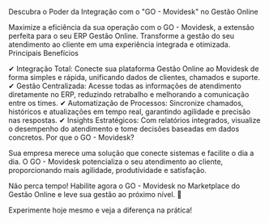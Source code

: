 Descubra o Poder da Integração com o "GO - Movidesk" no Gestão Online

Maximize a eficiência da sua operação com o GO - Movidesk, a extensão perfeita para o seu ERP Gestão Online. Transforme a gestão do seu atendimento ao cliente em uma experiência integrada e otimizada.
Principais Benefícios

✔ Integração Total: Conecte sua plataforma Gestão Online ao Movidesk de forma simples e rápida, unificando dados de clientes, chamados e suporte.
✔ Gestão Centralizada: Acesse todas as informações de atendimento diretamente no ERP, reduzindo retrabalho e melhorando a comunicação entre os times.
✔ Automatização de Processos: Sincronize chamados, históricos e atualizações em tempo real, garantindo agilidade e precisão nas respostas.
✔ Insights Estratégicos: Com relatórios integrados, visualize o desempenho do atendimento e tome decisões baseadas em dados concretos.
Por que o GO - Movidesk?

Sua empresa merece uma solução que conecte sistemas e facilite o dia a dia. O GO - Movidesk potencializa o seu atendimento ao cliente, proporcionando mais agilidade, produtividade e satisfação.

Não perca tempo! Habilite agora o GO - Movidesk no Marketplace do Gestão Online e leve sua gestão ao próximo nível. 🚀

Experimente hoje mesmo e veja a diferença na prática!